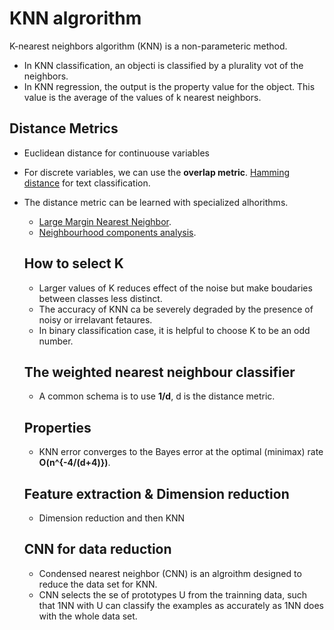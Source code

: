# KNN algrorithm 
K-nearest neighbors algorithm (KNN) is a non-parameteric method.
* In KNN classification, an objecti is classified by a plurality vot of the neighbors.
* In KNN regression, the output is the property value for the object. This value is the average of the values of k nearest neighbors.


## Distance Metrics
* Euclidean distance for continuouse variables
* For discrete variables, we can use the **overlap metric**. [Hamming distance](https://en.wikipedia.org/wiki/Hamming_distance) for text classification.
* The distance metric can be learned with specialized alhorithms. 
  * [Large Margin Nearest Neighbor](https://en.wikipedia.org/wiki/Large_margin_nearest_neighbor).
  * [Neighbourhood components analysis](https://en.wikipedia.org/wiki/Neighbourhood_components_analysis).

  ## How to select K
  * Larger values of K reduces effect of the noise but make boudaries between classes less distinct.
  * The accuracy of KNN ca be severely degraded by the presence of noisy or irrelavant fetaures. 
  * In binary classification case, it is helpful to choose K to be an odd number.

  ## The weighted nearest neighbour classifier
  * A common schema is to use **1/d**, d is the distance metric.

  ## Properties
  * KNN error converges to the Bayes error at the optimal (minimax) rate **O(n^{-4/(d+4)})**.

  ## Feature extraction & Dimension reduction
  * Dimension reduction and then KNN

  ## CNN for data reduction 
  * Condensed nearest neighbor (CNN) is an algroithm designed to reduce the data set for KNN.
  * CNN selects the se of prototypes U from the trainning data, such that 1NN with U can classify the examples as accurately as 1NN does with the whole data set.
  
